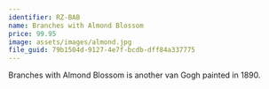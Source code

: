 ```yaml
---
identifier: RZ-BAB
name: Branches with Almond Blossom
price: 99.95
image: assets/images/almond.jpg
file_guid: 79b1504d-9127-4e7f-bcdb-dff84a337775
---
```

Branches with Almond Blossom is another van Gogh painted in 1890.
